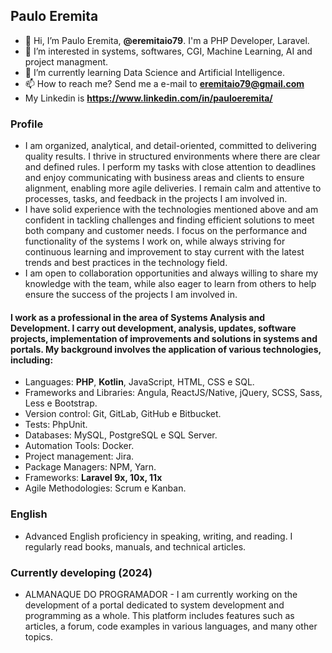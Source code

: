 ## Paulo Eremita
* 👋 Hi, I’m Paulo Eremita, **@eremitaio79**. I'm a PHP Developer, Laravel.
* 👀 I’m interested in systems, softwares, CGI, Machine Learning, AI and project managment.
* 🌱 I’m currently learning Data Science and Artificial Intelligence.
* 📫 How to reach me? Send me a e-mail to **eremitaio79@gmail.com**
* My Linkedin is **https://www.linkedin.com/in/pauloeremita/**

### Profile
* I am organized, analytical, and detail-oriented, committed to delivering quality results. I thrive in structured environments where there are clear and defined rules. I perform my tasks with close attention to deadlines and enjoy communicating with business areas and clients to ensure alignment, enabling more agile deliveries. I remain calm and attentive to processes, tasks, and feedback in the projects I am involved in.
* I have solid experience with the technologies mentioned above and am confident in tackling challenges and finding efficient solutions to meet both company and customer needs. I focus on the performance and functionality of the systems I work on, while always striving for continuous learning and improvement to stay current with the latest trends and best practices in the technology field.
* I am open to collaboration opportunities and always willing to share my knowledge with the team, while also eager to learn from others to help ensure the success of the projects I am involved in.

#### I work as a professional in the area of Systems Analysis and Development. I carry out development, analysis, updates, software projects, implementation of improvements and solutions in systems and portals. My background involves the application of various technologies, including:

* Languages: **PHP**, **Kotlin**, JavaScript, HTML, CSS e SQL.
* Frameworks and Libraries: Angula, ReactJS/Native, jQuery, SCSS, Sass, Less e Bootstrap.
* Version control: Git, GitLab, GitHub e Bitbucket.
* Tests: PhpUnit.
* Databases: MySQL, PostgreSQL e SQL Server.
* Automation Tools: Docker.
* Project management: Jira.
* Package Managers: NPM, Yarn.
* Frameworks: **Laravel 9x, 10x, 11x**
* Agile Methodologies: Scrum e Kanban.

### English
* Advanced English proficiency in speaking, writing, and reading. I regularly read books, manuals, and technical articles.

### Currently developing (2024)
* ALMANAQUE DO PROGRAMADOR - I am currently working on the development of a portal dedicated to system development and programming as a whole. This platform includes features such as articles, a forum, code examples in various languages, and many other topics.

<!---
eremitaio79/eremitaio79 is a ✨ special ✨ repository because its `README.md` (this file) appears on your GitHub profile.
You can click the Preview link to take a look at your changes.
--->
